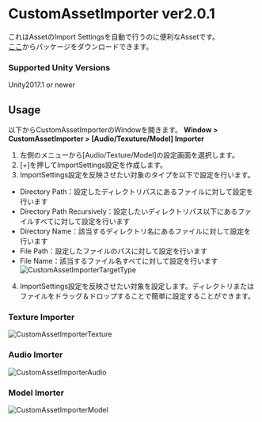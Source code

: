 # CustomAssetImporter ver2.0.1
これはAssetのImport Settingsを自動で行うのに便利なAssetです。  
[ここ](https://github.com/charcolle/CustomAssetImporter/releases)からパッケージをダウンロードできます。  
### Supported Unity Versions
Unity2017.1 or newer

## Usage
以下からCustomAssetImporterのWindowを開きます。
**Window > CustomAssetImporter > [Audio/Texuture/Model] Importer**  

1. 左側のメニューから[Audio/Texture/Model]の設定画面を選択します。
2. [+]を押してImportSettings設定を作成します。
3. ImportSettings設定を反映させたい対象のタイプを以下で設定を行います。
- Directory Path：設定したディレクトリパスにあるファイルに対して設定を行います  
- Directory Path Recursively：設定したいディレクトリパス以下にあるファイルすべてに対して設定を行います  
- Directory Name：該当するディレクトリ名にあるファイルに対して設定を行います  
- File Path：設定したファイルのパスに対して設定を行います  
- File Name：該当するファイル名すべてに対して設定を行います  
![CustomAssetImporterTargetType](https://github.com/charcolle/CustomAssetImporter/blob/master/DescFiles/customassetimporter_targettype_screenshot.png?raw=true)  
4. ImportSettings設定を反映させたい対象を設定します。ディレクトリまたはファイルをドラッグ＆ドロップすることで簡単に設定することができます。
  
### Texture Importer
![CustomAssetImporterTexture](https://github.com/charcolle/CustomAssetImporter/blob/master/DescFiles/customassetimporter_texture_screenshot.png?raw=true)  
### Audio Imorter
![CustomAssetImporterAudio](https://github.com/charcolle/CustomAssetImporter/blob/master/DescFiles/customassetimporter_screenshot.png?raw=true)  
### Model Imorter
![CustomAssetImporterModel](https://github.com/charcolle/CustomAssetImporter/blob/master/DescFiles/customassetimporter_model_screenshot.png?raw=true)  